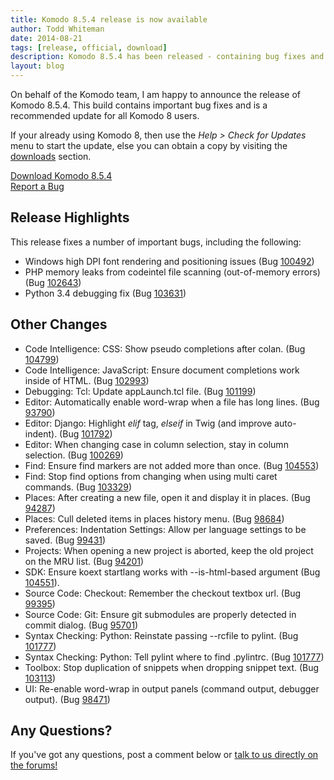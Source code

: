 ```yaml
---
title: Komodo 8.5.4 release is now available
author: Todd Whiteman
date: 2014-08-21
tags: [release, official, download]
description: Komodo 8.5.4 has been released - containing bug fixes and improvements.
layout: blog
---
```


On behalf of the Komodo team, I am happy to announce the release of Komodo
8.5.4. This build contains important bug fixes and is a recommended update for
all Komodo 8 users.

If your already using Komodo 8, then use the *Help > Check for Updates* menu to
start the update, else you can obtain a copy by visiting the
[downloads](/download) section.

<div class="centered">
    <div class="spacer"></div>
    <a href="/download" class="button big primary">
        <i class="icon icon-download"></i>
        Download Komodo 8.5.4
    </a>
    <div class="spacer-half"></div>
    <span>
        <i class="icon icon-bug"></i>
        <a href="https://bugs.activestate.com/enter_bug.cgi?product=Komodo&version=8.5.4" target="_blank">Report a Bug</a>
    </span>
</div>

## Release Highlights

This release fixes a number of important bugs, including the following:

* Windows high DPI font rendering and positioning issues (Bug [100492](http://bugs.activestate.com/show_bug.cgi?id=100492))
* PHP memory leaks from codeintel file scanning (out-of-memory errors) (Bug [102643](http://bugs.activestate.com/show_bug.cgi?id=102643))
* Python 3.4 debugging fix (Bug [103631](http://bugs.activestate.com/show_bug.cgi?id=103631))

## Other Changes

*    Code Intelligence: CSS: Show pseudo completions after colan. (Bug [104799](https://bugs.activestate.com/show_bug.cgi?id=104799))
*    Code Intelligence: JavaScript: Ensure document completions work inside of HTML. (Bug [102993](http://bugs.activestate.com/show_bug.cgi?id=102993))
*    Debugging: Tcl: Update appLaunch.tcl file. (Bug [101199](http://bugs.activestate.com/show_bug.cgi?id=101199))
*    Editor: Automatically enable word-wrap when a file has long lines. (Bug [93790](http://bugs.activestate.com/show_bug.cgi?id=93790))
*    Editor: Django: Highlight *elif* tag, *elseif* in Twig (and improve auto-indent). (Bug [101792](http://bugs.activestate.com/show_bug.cgi?id=101792))
*    Editor: When changing case in column selection, stay in column selection. (Bug [100269](http://bugs.activestate.com/show_bug.cgi?id=100269))
*    Find: Ensure find markers are not added more than once. (Bug [104553](http://bugs.activestate.com/show_bug.cgi?id=104553))
*    Find: Stop find options from changing when using multi caret commands. (Bug [103329](http://bugs.activestate.com/show_bug.cgi?id=103329))
*    Places: After creating a new file, open it and display it in places. (Bug [94287](http://bugs.activestate.com/show_bug.cgi?id=94287))
*    Places: Cull deleted items in places history menu. (Bug [98684](http://bugs.activestate.com/show_bug.cgi?id=98684))
*    Preferences: Indentation Settings: Allow per language settings to be saved. (Bug [99431](http://bugs.activestate.com/show_bug.cgi?id=99431))
*    Projects: When opening a new project is aborted, keep the old project on the MRU list. (Bug [94201](http://bugs.activestate.com/show_bug.cgi?id=94201))
*    SDK: Ensure koext startlang works with --is-html-based argument (Bug [104551](http://bugs.activestate.com/show_bug.cgi?id=104551)).
*    Source Code: Checkout: Remember the checkout textbox url. (Bug [99395](http://bugs.activestate.com/show_bug.cgi?id=99395))
*    Source Code: Git: Ensure git submodules are properly detected in commit dialog. (Bug [95701](http://bugs.activestate.com/show_bug.cgi?id=95701))
*    Syntax Checking: Python: Reinstate passing --rcfile to pylint. (Bug [101777](http://bugs.activestate.com/show_bug.cgi?id=101777))
*    Syntax Checking: Python: Tell pylint where to find .pylintrc. (Bug [101777](http://bugs.activestate.com/show_bug.cgi?id=101777))
*    Toolbox: Stop duplication of snippets when dropping snippet text. (Bug [103113](http://bugs.activestate.com/show_bug.cgi?id=103113))
*    UI: Re-enable word-wrap in output panels (command output, debugger output). (Bug [98471](http://bugs.activestate.com/show_bug.cgi?id=98471))

## Any Questions?

If you've got any questions, post a comment below or [talk to us directly on the
forums!](http://forum.komodoide.com/)
